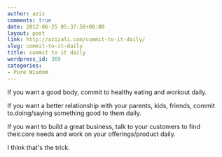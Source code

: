 ```yaml
---
author: aziz
comments: true
date: 2012-06-25 05:37:58+00:00
layout: post
link: http://azizali.com/commit-to-it-daily/
slug: commit-to-it-daily
title: commit to it daily
wordpress_id: 369
categories:
- Pure Wisdom
---
```


If you want a good body, commit to healthy eating and workout daily.

If you want a better relationship with your parents, kids, friends, commit to.doing/saying something good to them daily.

If you want to build a great business, talk to your customers to find their.core needs and work on your offerings/product daily.

I think that's the trick.

